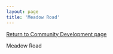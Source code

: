 ```yaml
---
layout: page
title: 'Meadow Road'
---
```


[Return to Community Development page](/community-development/)

Meadow Road
